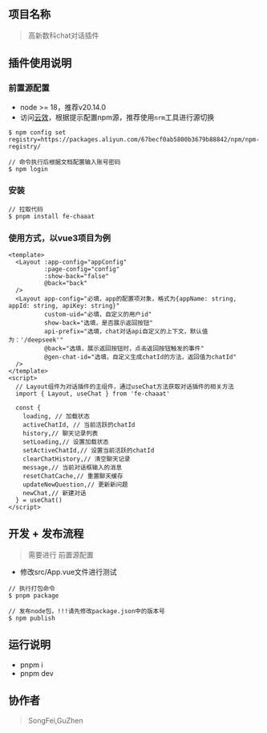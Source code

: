 ## 项目名称
> 高新数科chat对话插件 

## 插件使用说明
### 前置源配置

* node >= 18，推荐v20.14.0
* 访问[云效](https://packages.aliyun.com/npm/npm-registry/guide)，根据提示配置npm源，推荐使用`nrm`工具进行源切换
```command
$ npm config set registry=https://packages.aliyun.com/67becf0ab5800b3679b88842/npm/npm-registry/

// 命令执行后根据文档配置输入账号密码
$ npm login
```
### 安装
```command
// 拉取代码
$ pnpm install fe-chaaat
```
### 使用方式，以vue3项目为例
```vue
<template>
  <Layout :app-config="appConfig"
          :page-config="config"
          :show-back="false"
          @back="back"
  />
  <Layout app-config="必填，app的配置项对象，格式为{appName: string, appId: string, apiKey: string}"
          custom-uid="必填，自定义的用户id"
          show-back="选填，是否展示返回按钮"
          api-prefix="选填，chat对话api自定义的上下文，默认值为：'/deepseek'"
          @back="选填，展示返回按钮时，点击返回按钮触发的事件"
          @gen-chat-id="选填，自定义生成chatId的方法，返回值为chatId"
  />  
</template>
<script>
  // Layout组件为对话插件的主组件，通过useChat方法获取对话插件的相关方法
  import { Layout, useChat } from 'fe-chaaat'
  
  const {
    loading, // 加载状态
    activeChatId, // 当前活跃的chatId
    history,// 聊天记录列表
    setLoading,// 设置加载状态
    setActiveChatId,// 设置当前活跃的chatId
    clearChatHistory,// 清空聊天记录
    message,// 当前对话框输入的消息
    resetChatCache,// 重置聊天缓存
    updateNewQuestion,// 更新新问题
    newChat,// 新建对话
  } = useChat()
</script>
```

## 开发 + 发布流程
> 需要进行 前置源配置
* 修改src/App.vue文件进行测试
```
// 执行打包命令
$ pnpm package

// 发布node包，!!!请先修改package.json中的版本号
$ npm publish

```

## 运行说明
* pnpm i
* pnpm dev


## 协作者
> SongFei,GuZhen
